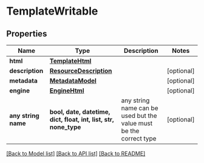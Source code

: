 # TemplateWritable


## Properties
Name | Type | Description | Notes
------------ | ------------- | ------------- | -------------
**html** | [**TemplateHtml**](TemplateHtml.md) |  | 
**description** | [**ResourceDescription**](ResourceDescription.md) |  | [optional] 
**metadata** | [**MetadataModel**](MetadataModel.md) |  | [optional] 
**engine** | [**EngineHtml**](EngineHtml.md) |  | [optional] 
**any string name** | **bool, date, datetime, dict, float, int, list, str, none_type** | any string name can be used but the value must be the correct type | [optional]

[[Back to Model list]](../README.md#documentation-for-models) [[Back to API list]](../README.md#documentation-for-api-endpoints) [[Back to README]](../README.md)


